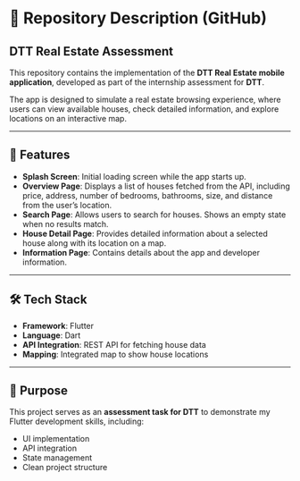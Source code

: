 # 📌 Repository Description (GitHub)

## DTT Real Estate Assessment  
This repository contains the implementation of the **DTT Real Estate mobile application**, developed as part of the internship assessment for **DTT**.  

The app is designed to simulate a real estate browsing experience, where users can view available houses, check detailed information, and explore locations on an interactive map.  

---

## 🚀 Features  
- **Splash Screen**: Initial loading screen while the app starts up.  
- **Overview Page**: Displays a list of houses fetched from the API, including price, address, number of bedrooms, bathrooms, size, and distance from the user’s location.  
- **Search Page**: Allows users to search for houses. Shows an empty state when no results match.  
- **House Detail Page**: Provides detailed information about a selected house along with its location on a map.  
- **Information Page**: Contains details about the app and developer information.  

---

## 🛠️ Tech Stack  
- **Framework**: Flutter  
- **Language**: Dart  
- **API Integration**: REST API for fetching house data  
- **Mapping**: Integrated map to show house locations  

---

## 🎯 Purpose  
This project serves as an **assessment task for DTT** to demonstrate my Flutter development skills, including:  
- UI implementation  
- API integration  
- State management  
- Clean project structure  
